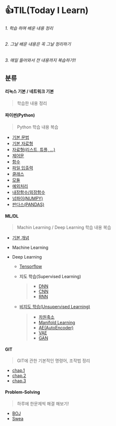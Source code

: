 # 👍TIL(Today I Learn) 

###### 1. 학습 하며 배운 내용 정리

###### 2. 그날 배운 내용은 꼭 그날 정리하기

###### 3. 매일 들어와서 전 내용까지 복습하기!!

## 분류

#### 리눅스 기본 / 네트워크 기본

> 학습한 내용 정리

#### 파이썬(Python)

> Python 학습 내용 복습

- [기본 문법](https://github.com/hyunwoogo/TIL/blob/master/python/python_start.md)
- [기본 자료형](https://github.com/hyunwoogo/TIL/blob/master/python/data_type.md)
- [자료형(리스트, 튜플, ...)](https://github.com/hyunwoogo/TIL/blob/master/python/data_type_2.md)
- [제어문](https://github.com/hyunwoogo/TIL/blob/master/python/control_statement.md)
- [함수](https://github.com/hyunwoogo/TIL/blob/master/python/function_user.md)
- [파일 입출력](https://github.com/hyunwoogo/TIL/blob/master/python/file_input_output.md)
- [클래스](https://github.com/hyunwoogo/TIL/blob/master/python/class.md)
- [모듈](https://github.com/hyunwoogo/TIL/blob/master/python/module_package.md)
- [예외처리](https://github.com/hyunwoogo/TIL/blob/master/python/try_except.md)
- [내장함수/외장함수](https://github.com/hyunwoogo/TIL/blob/master/python/function.md)
- [넘파이(NUMPY)](https://github.com/hyunwoogo/TIL/blob/master/python/NUMPY.md)
- [판다스(PANDAS)](https://github.com/hyunwoogo/TIL/blob/master/python/PANDAS.md)

#### ML/DL

>Machin Learning / Deep Learning 학습 내용 복습

- [기본 개념](https://github.com/hyunwoogo/TIL/blob/master/ML_DL/ML_DL.md)

- Machine Learning

- Deep Learning

  - [Tensorflow](https://github.com/hyunwoogo/TIL/blob/master/ML_DL/TensorFlow.md)

  - 지도 학습(Supervised Learning)

    >- [DNN](https://github.com/hyunwoogo/TIL/blob/master/ML_DL/DNN.md)
    >- [CNN](https://github.com/hyunwoogo/TIL/blob/master/ML_DL/CNN.md)
    >- [RNN](https://github.com/hyunwoogo/TIL/blob/master/ML_DL/RNN.md)
    
  - [비지도 학습(Unsupervised Learning)](https://github.com/hyunwoogo/TIL/blob/master/ML_DL/Unsupervised_Learning.md)
  
    >- [차원축소](https://github.com/hyunwoogo/TIL/blob/master/ML_DL/Dimension_Reduction.md)
    >- [Manifold Learning](https://github.com/hyunwoogo/TIL/blob/master/ML_DL/Manifold.md)
    >- [AE(AutoEncoder)](https://github.com/hyunwoogo/TIL/blob/master/ML_DL/AE.md)
    >- [VAE](https://github.com/hyunwoogo/TIL/blob/master/ML_DL/VAE.md)
    >- [GAN](https://github.com/hyunwoogo/TIL/blob/master/ML_DL/GAN.md)

#### GIT

> GIT에 관한 기본적인 명령어, 조작법 정리 

- [chap.1](https://github.com/hyunwoogo/TIL/blob/master/git/day01.md)
- [chap.2](https://github.com/hyunwoogo/TIL/blob/master/git/day02.md)
- [chap.3](https://github.com/hyunwoogo/TIL/blob/master/git/day03.md)

#### Problem-Solving

> 하루에 한문제씩 해결 해보기!

- [BOJ](https://github.com/hyunwoogo/TIL/tree/master/Problem-Solving/BOJ)
- [Swea](https://github.com/hyunwoogo/TIL/tree/master/Problem-Solving/Swea)


